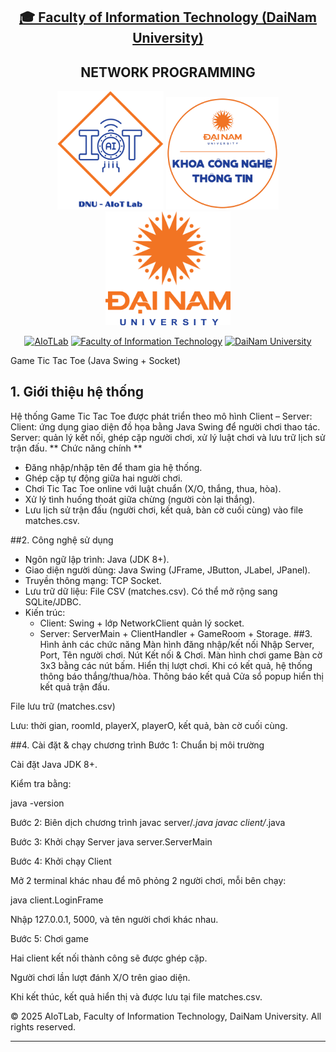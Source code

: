 <h2 align="center">
    <a href="https://dainam.edu.vn/vi/khoa-cong-nghe-thong-tin">
    🎓 Faculty of Information Technology (DaiNam University)
    </a>
</h2>
<h2 align="center">
   NETWORK PROGRAMMING
</h2>
<div align="center">
    <p align="center">
        <img src="docs/aiotlab_logo.png" alt="AIoTLab Logo" width="170"/>
        <img src="docs/fitdnu_logo.png" alt="AIoTLab Logo" width="180"/>
        <img src="docs/dnu_logo.png" alt="DaiNam University Logo" width="200"/>
    </p>

[![AIoTLab](https://img.shields.io/badge/AIoTLab-green?style=for-the-badge)](https://www.facebook.com/DNUAIoTLab)
[![Faculty of Information Technology](https://img.shields.io/badge/Faculty%20of%20Information%20Technology-blue?style=for-the-badge)](https://dainam.edu.vn/vi/khoa-cong-nghe-thong-tin)
[![DaiNam University](https://img.shields.io/badge/DaiNam%20University-orange?style=for-the-badge)](https://dainam.edu.vn)

</div>

Game Tic Tac Toe (Java Swing + Socket)
## 1. Giới thiệu hệ thống

Hệ thống Game Tic Tac Toe được phát triển theo mô hình Client – Server:
Client: ứng dụng giao diện đồ họa bằng Java Swing để người chơi thao tác.
Server: quản lý kết nối, ghép cặp người chơi, xử lý luật chơi và lưu trữ lịch sử trận đấu.
** Chức năng chính **
- Đăng nhập/nhập tên để tham gia hệ thống.
- Ghép cặp tự động giữa hai người chơi.
- Chơi Tic Tac Toe online với luật chuẩn (X/O, thắng, thua, hòa).
- Xử lý tình huống thoát giữa chừng (người còn lại thắng).
- Lưu lịch sử trận đấu (người chơi, kết quả, bàn cờ cuối cùng) vào file matches.csv.

##2. Công nghệ sử dụng
- Ngôn ngữ lập trình: Java (JDK 8+).
- Giao diện người dùng: Java Swing (JFrame, JButton, JLabel, JPanel).
- Truyền thông mạng: TCP Socket.
- Lưu trữ dữ liệu: File CSV (matches.csv). Có thể mở rộng sang SQLite/JDBC.
- Kiến trúc:
    - Client: Swing + lớp NetworkClient quản lý socket.
    - Server: ServerMain + ClientHandler + GameRoom + Storage.
##3. Hình ảnh các chức năng
Màn hình đăng nhập/kết nối
Nhập Server, Port, Tên người chơi.
Nút Kết nối & Chơi.
Màn hình chơi game
Bàn cờ 3x3 bằng các nút bấm.
Hiển thị lượt chơi.
Khi có kết quả, hệ thống thông báo thắng/thua/hòa.
Thông báo kết quả
Cửa sổ popup hiển thị kết quả trận đấu.

File lưu trữ (matches.csv)

Lưu: thời gian, roomId, playerX, playerO, kết quả, bàn cờ cuối cùng.

##4. Cài đặt & chạy chương trình
Bước 1: Chuẩn bị môi trường

Cài đặt Java JDK 8+.

Kiểm tra bằng:

java -version

Bước 2: Biên dịch chương trình
javac server/*.java
javac client/*.java

Bước 3: Khởi chạy Server
java server.ServerMain

Bước 4: Khởi chạy Client

Mở 2 terminal khác nhau để mô phỏng 2 người chơi, mỗi bên chạy:

java client.LoginFrame


Nhập 127.0.0.1, 5000, và tên người chơi khác nhau.

Bước 5: Chơi game

Hai client kết nối thành công sẽ được ghép cặp.

Người chơi lần lượt đánh X/O trên giao diện.

Khi kết thúc, kết quả hiển thị và được lưu tại file matches.csv.

© 2025 AIoTLab, Faculty of Information Technology, DaiNam University. All rights reserved.

---

